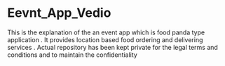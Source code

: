 # Eevnt_App_Vedio
This is the explanation of the an event app which is food panda type application . It provides location based food ordering and delivering services . Actual repository has been kept private for the legal terms and conditions and to maintain the confidentiality

